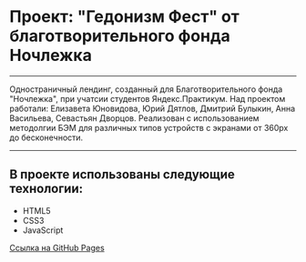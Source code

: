 # Проект: "Гедонизм Фест" от благотворительного фонда Ночлежка
---
Одностраничный лендинг, созданный для Благотворительного фонда "Ночлежка", при учатсии студентов Яндекс.Практикум. Над проектом работали: Елизавета Юновидова, Юрий Дятлов, Дмитрий Булыкин, Анна Васильева, Севастьян Дворцов. Реализован с использованием методолгии БЭМ для различных типов устройств с экранами от 360px до бесконечности.

---

## В проекте использованы следующие технологии:

+ HTML5
+ CSS3
+ JavaScript

[Ссылка на GitHub Pages](https://dvortsovs.github.io/nochlezhka_gedonizm-fest/)
